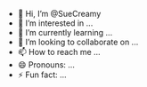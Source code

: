 - 👋 Hi, I’m @SueCreamy
- 👀 I’m interested in ...
- 🌱 I’m currently learning ...
- 💞️ I’m looking to collaborate on ...
- 📫 How to reach me ...
- 😄 Pronouns: ...
- ⚡ Fun fact: ...

<!---
SueCreamy/SueCreamy is a ✨ special ✨ repository because its `README.md` (this file) appears on your GitHub profile.
You can click the Preview link to take a look at your changes.
--->

